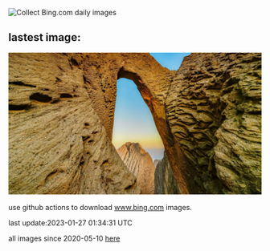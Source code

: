 ![Collect Bing.com daily images](https://github.com/counter2015/bing-daily-images/workflows/Collect%20Bing.com%20daily%20images/badge.svg)
## lastest image:
![](images/HighArchChina.jpg)

use github actions to download www.bing.com images.

last update:2023-01-27 01:34:31 UTC

all images since 2020-05-10 [here](https://github.com/counter2015/bing-daily-images/tree/master/images) 
